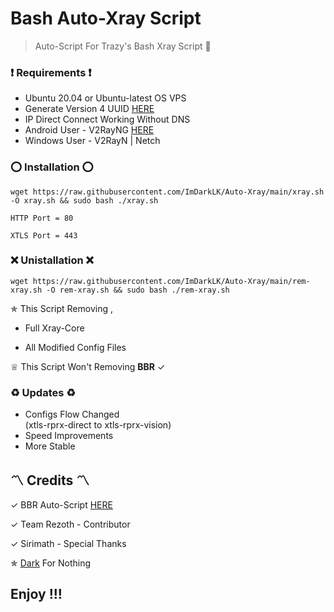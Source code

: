 # Bash Auto-Xray Script
> Auto-Script For Trazy's Bash Xray Script 🖤

### ❗ Requirements ❗

* Ubuntu 20.04 or Ubuntu-latest OS VPS 
* Generate Version 4 UUID [HERE](https://uuidgenerator.net)
* IP Direct Connect Working Without DNS
* Android User - V2RayNG [HERE](https://github.com/2dust/v2rayNG)
* Windows User - V2RayN | Netch

### ⭕ Installation ⭕

```
wget https://raw.githubusercontent.com/ImDarkLK/Auto-Xray/main/xray.sh -O xray.sh && sudo bash ./xray.sh 
```

``` HTTP Port = 80 ```

``` XTLS Port = 443 ```

### ❌ Unistallation ❌

```
wget https://raw.githubusercontent.com/ImDarkLK/Auto-Xray/main/rem-xray.sh -O rem-xray.sh && sudo bash ./rem-xray.sh
```

✯ This Script Removing ,

* Full Xray-Core

* All Modified Config Files

♕ This Script Won't Removing <b> BBR</b> ✓

### ♻️ Updates ♻️

* Configs Flow Changed <br> (xtls-rprx-direct to xtls-rprx-vision) <br>
* Speed Improvements <br>
* More Stable <br>

## 〽️ Credits 〽️

✓ BBR Auto-Script [HERE](https://github.com/teddysun)

✓ Team Rezoth - Contributor 

✓ Sirimath - Special Thanks

✯ [Dark](https://github.com/ImDarkLK) For Nothing 

## Enjoy !!!
